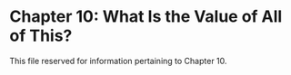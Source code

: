 # Chapter 10: What Is the Value of All of This?

This file reserved for information pertaining to Chapter 10.
